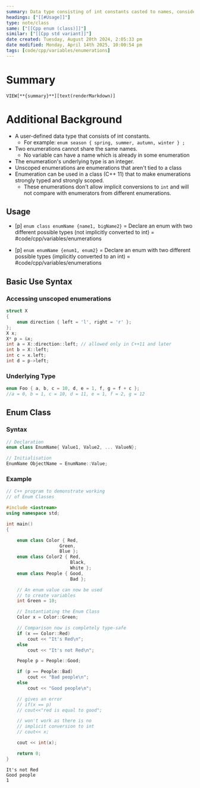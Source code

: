 ```yaml
---
summary: Data type consisting of int constants casted to names, considered less type-safe than [[Cpp enum (class)]]
headings: ["[[#Usage]]"]
type: note/class
same: ["[[Cpp enum (class)]]"]
similar: ["[[Cpp std variant]]"]
date created: Tuesday, August 20th 2024, 2:05:33 pm
date modified: Monday, April 14th 2025, 10:00:54 pm
tags: [code/cpp/variables/enumerations]
---
```

# Summary
`VIEW[**{summary}**][text(renderMarkdown)]`

# Additional Background
- A user-defined data type that consists of int constants. 
	- For example: `enum season { spring, summer, autumn, winter } ;`
- Two enumerations cannot share the same names.
	- No variable can have a name which is already in some enumeration
- The enumeration's underlying type is an integer. 
- Unscoped enumerations are enumerations that aren't tied to a class
- Enumeration can be used in a class (C++ 11) that to make enumerations strongly typed and strongly scoped. 
	- These enumerations don't allow implicit conversions to `int` and will not compare with enumerators from different enumerations.

## Usage
- [p] `enum class enumName {name1, bigName2}` = Declare an enum with two different possible types (not implicitly converted to int) = #code/cpp/variables/enumerations 
<!--ID: 1751434091693-->

- [p] `enum enumName {enum1, enum2}` = Declare an enum with two different possible types (implicitly converted to an int) = #code/cpp/variables/enumerations 
<!--ID: 1751434091697-->


## Basic Use Syntax
### Accessing unscoped enumerations
```cpp
struct X
{
    enum direction { left = 'l', right = 'r' };
};
X x;
X* p = &x;
int a = X::direction::left; // allowed only in C++11 and later
int b = X::left;
int c = x.left;
int d = p->left;
```
	
### Underlying Type
```cpp
enum Foo { a, b, c = 10, d, e = 1, f, g = f + c };
//a = 0, b = 1, c = 10, d = 11, e = 1, f = 2, g = 12
```

## Enum Class
### Syntax
```cpp
// Declaration
enum class EnumName{ Value1, Value2, ... ValueN};

// Initialisation
EnumName ObjectName = EnumName::Value;
```

### Example
```cpp
// C++ program to demonstrate working
// of Enum Classes

#include <iostream>
using namespace std;

int main()
{

	enum class Color { Red,
					Green,
					Blue };
	enum class Color2 { Red,
						Black,
						White };
	enum class People { Good,
						Bad };

	// An enum value can now be used
	// to create variables
	int Green = 10;

	// Instantiating the Enum Class
	Color x = Color::Green;

	// Comparison now is completely type-safe
	if (x == Color::Red)
		cout << "It's Red\n";
	else
		cout << "It's not Red\n";

	People p = People::Good;

	if (p == People::Bad)
		cout << "Bad people\n";
	else
		cout << "Good people\n";

	// gives an error
	// if(x == p)
	// cout<<"red is equal to good";

	// won't work as there is no
	// implicit conversion to int
	// cout<< x;

	cout << int(x);

	return 0;
}

```

```output
It's not Red
Good people
1
```